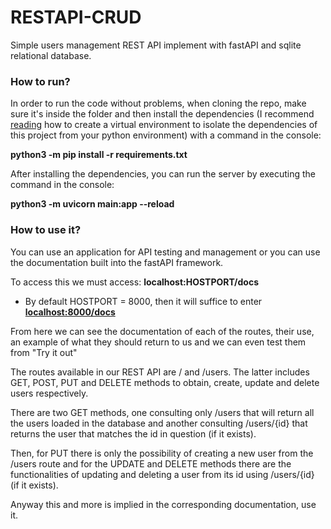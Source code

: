 # RESTAPI-CRUD
Simple users management REST API implement with fastAPI and sqlite relational database. 

### How to run?

In order to run the code without problems, when cloning the repo, make sure it's inside the folder and then install the dependencies (I recommend [reading](https://docs.python.org/3/tutorial/venv.html) how to create a virtual environment to isolate the dependencies of this project from your python environment) with a command in the console:

**python3 -m pip install -r requirements.txt**

After installing the dependencies, you can run the server by executing the command in the console:

**python3 -m uvicorn main:app --reload**

### How to use it?
You can use an application for API testing and management or you can use the documentation built into the fastAPI framework.

To access this we must access:
**localhost:HOSTPORT/docs**

- By default HOSTPORT = 8000, then it will suffice to enter [**localhost:8000/docs**](http://localhost:8000/docs)

From here we can see the documentation of each of the routes, their use, an example of what they should return to us and we can even test them from "Try it out"

The routes available in our REST API are / and /users. The latter includes GET, POST, PUT and DELETE methods to obtain, create, update and delete users respectively.

There are two GET methods, one consulting only /users that will return all the users loaded in the database and another consulting /users/{id} that returns the user that matches the id in question (if it exists).

Then, for PUT there is only the possibility of creating a new user from the /users route and for the UPDATE and DELETE methods there are the functionalities of updating and deleting a user from its id using /users/{id} (if it exists).

Anyway this and more is implied in the corresponding documentation, use it.